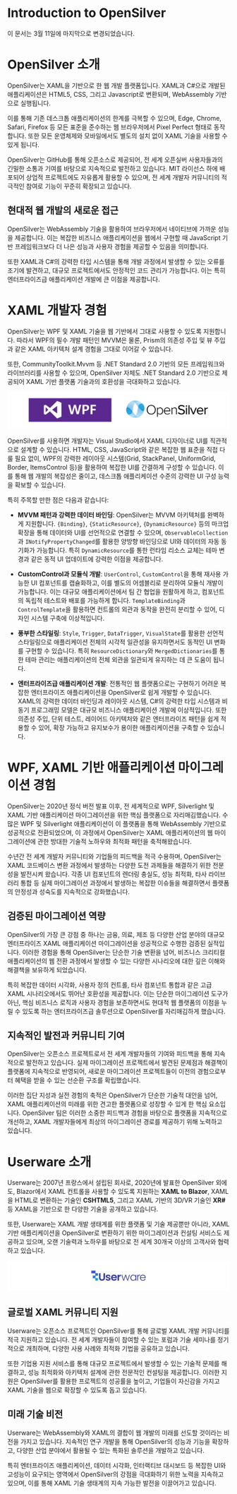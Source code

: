 # Introduction to OpenSilver
이 문서는 3월 11일에 마지막으로 변경되었습니다.

# OpenSilver 소개
OpenSilver는 XAML을 기반으로 한 웹 개발 플랫폼입니다. XAML과 C#으로 개발된 애플리케이션은 HTML5, CSS, 그리고 Javascript로 변환되며, WebAssembly 기반으로 실행됩니다.

이를 통해 기존 데스크톱 애플리케이션의 한계를 극복할 수 있으며, Edge, Chrome, Safari, Firefox 등 모든 표준을 준수하는 웹 브라우저에서 Pixel Perfect 형태로 동작합니다. 또한 모든 운영체제와 모바일에서도 별도의 설치 없이 XAML 기술을 사용할 수 있게 됩니다.

OpenSilver는 GitHub를 통해 오픈소스로 제공되어, 전 세계 오픈실버 사용자들과의 긴밀한 소통과 기여를 바탕으로 지속적으로 발전하고 있습니다. MIT 라이선스 하에 배포되어 상업적 프로젝트에도 자유롭게 활용할 수 있으며, 전 세계 개발자 커뮤니티의 적극적인 참여로 기능이 꾸준히 확장되고 있습니다.

## 현대적 웹 개발의 새로운 접근
OpenSilver는 WebAssembly 기술을 활용하여 브라우저에서 네이티브에 가까운 성능을 제공합니다. 이는 복잡한 비즈니스 애플리케이션을 웹에서 구현할 때 JavaScript 기반 프레임워크보다 더 나은 성능과 사용자 경험을 제공할 수 있음을 의미합니다.

또한 XAML과 C#의 강력한 타입 시스템을 통해 개발 과정에서 발생할 수 있는 오류를 조기에 발견하고, 대규모 프로젝트에서도 안정적인 코드 관리가 가능합니다. 이는 특히 엔터프라이즈급 애플리케이션 개발에 큰 이점을 제공합니다.

# XAML 개발자 경험
 
OpenSilver는 WPF 및 XAML 기술을 웹 기반에서 그대로 사용할 수 있도록 지원합니다. 따라서 WPF의 필수 개발 패턴인 MVVM은 물론, Prism의 의존성 주입 및 뷰 주입과 같은 XAML 아키텍처 설계 경험을 그대로 이어갈 수 있습니다. 

또한, CommunityToolkit.Mvvm 등 .NET Standard 2.0 기반의 모든 프레임워크와 라이브러리를 사용할 수 있으며, OpenSilver 자체도 .NET Standard 2.0 기반으로 제공되어 XAML 기반 플랫폼 기술과의 호환성을 극대화하고 있습니다.

![image](https://raw.githubusercontent.com/UserwareDocumentation/userware-docs/main/images/5901bcf89ae64ebda5d33ea6b58f5cde.png)

OpenSilver를 사용하면 개발자는 Visual Studio에서 XAML 디자이너로 UI를 직관적으로 설계할 수 있습니다. HTML, CSS, JavaScript와 같은 복잡한 웹 표준을 직접 다룰 필요 없이, WPF의 강력한 레이아웃 시스템(Grid, StackPanel, UniformGrid, Border, ItemsControl 등)을 활용하여 복잡한 UI를 간결하게 구성할 수 있습니다. 이를 통해 웹 개발의 복잡성은 줄이고, 데스크톱 애플리케이션 수준의 강력한 UI 구성 능력을 확보할 수 있습니다.

특히 주목할 만한 점은 다음과 같습니다:

- **MVVM 패턴과 강력한 데이터 바인딩**: OpenSilver는 MVVM 아키텍처를 완벽하게 지원합니다. `{Binding}`, `{StaticResource}`, `{DynamicResource}` 등의 마크업 확장을 통해 데이터와 UI를 선언적으로 연결할 수 있으며, `ObservableCollection`과 `INotifyPropertyChanged`를 활용한 양방향 바인딩으로 UI와 데이터의 자동 동기화가 가능합니다. 특히 `DynamicResource`를 통한 런타임 리소스 교체는 테마 변경과 같은 동적 UI 업데이트에 강력한 이점을 제공합니다.

- **CustomControl과 모듈식 개발**: `UserControl`, `CustomControl`을 통해 재사용 가능한 UI 컴포넌트를 캡슐화하고, 이를 별도의 어셈블리로 분리하여 모듈식 개발이 가능합니다. 이는 대규모 애플리케이션에서 팀 간 협업을 원활하게 하고, 컴포넌트의 독립적 테스트와 배포를 가능하게 합니다. `TemplateBinding`과 `ControlTemplate`을 활용하면 컨트롤의 외관과 동작을 완전히 분리할 수 있어, 디자인 시스템 구축에 이상적입니다.

- **풍부한 스타일링**: `Style`, `Trigger`, `DataTrigger`, `VisualState`를 활용한 선언적 스타일링으로 애플리케이션 전체의 시각적 일관성을 유지하면서도 동적인 UI 변화를 구현할 수 있습니다. 특히 `ResourceDictionary`와 `MergedDictionaries`를 통한 테마 관리는 애플리케이션의 전체 외관을 일관되게 유지하는 데 큰 도움이 됩니다.

- **엔터프라이즈급 애플리케이션 개발**: 전통적인 웹 플랫폼으로는 구현하기 어려운 복잡한 엔터프라이즈 애플리케이션을 OpenSilver로 쉽게 개발할 수 있습니다. XAML의 강력한 데이터 바인딩과 레이아웃 시스템, C#의 강력한 타입 시스템과 비동기 프로그래밍 모델은 대규모 비즈니스 애플리케이션 개발에 이상적입니다. 또한 의존성 주입, 단위 테스트, 레이어드 아키텍처와 같은 엔터프라이즈 패턴을 쉽게 적용할 수 있어, 확장 가능하고 유지보수가 용이한 애플리케이션을 구축할 수 있습니다.

# WPF, XAML 기반 애플리케이션 마이그레이션 경험

OpenSilver는 2020년 정식 버전 발표 이후, 전 세계적으로 WPF, Silverlight 및 XAML 기반 애플리케이션 마이그레이션을 위한 핵심 플랫폼으로 자리매김했습니다. 수많은 WPF 및 Silverlight 애플리케이션이 이 플랫폼을 통해 WebAssembly 기반으로 성공적으로 전환되었으며, 이 과정에서 OpenSilver는 XAML 애플리케이션의 웹 마이그레이션에 관한 방대한 기술적 노하우와 최적화 패턴을 축적해왔습니다.

수년간 전 세계 개발자 커뮤니티와 기업들의 피드백을 적극 수용하며, OpenSilver는 XAML 코드베이스 변환 과정에서 발생하는 다양한 도전 과제들을 해결하기 위한 전문성을 발전시켜 왔습니다. 각종 UI 컴포넌트의 렌더링 충실도, 성능 최적화, 타사 라이브러리 통합 등 실제 마이그레이션 과정에서 발생하는 복잡한 이슈들을 해결하면서 플랫폼의 안정성과 성숙도를 지속적으로 강화했습니다.

## 검증된 마이그레이션 역량

OpenSilver의 가장 큰 강점 중 하나는 금융, 의료, 제조 등 다양한 산업 분야의 대규모 엔터프라이즈 XAML 애플리케이션 마이그레이션을 성공적으로 수행한 검증된 실적입니다. 이러한 경험을 통해 OpenSilver는 단순한 기술 변환을 넘어, 비즈니스 크리티컬 애플리케이션의 웹 전환 과정에서 발생할 수 있는 다양한 시나리오에 대한 깊은 이해와 해결책을 보유하게 되었습니다.

특히 복잡한 데이터 시각화, 사용자 정의 컨트롤, 타사 컴포넌트 통합과 같은 고급 XAML 시나리오에서도 뛰어난 호환성을 제공합니다. 이는 단순한 마이그레이션 도구가 아닌, 핵심 비즈니스 로직과 사용자 경험을 보존하면서도 현대적 웹 플랫폼의 이점을 누릴 수 있도록 하는 엔터프라이즈급 솔루션으로 OpenSilver를 자리매김하게 했습니다.

## 지속적인 발전과 커뮤니티 기여

OpenSilver는 오픈소스 프로젝트로서 전 세계 개발자들의 기여와 피드백을 통해 지속적으로 발전하고 있습니다. 실제 마이그레이션 프로젝트에서 발견된 문제점과 해결책이 플랫폼에 지속적으로 반영되어, 새로운 마이그레이션 프로젝트들이 이전의 경험으로부터 혜택을 받을 수 있는 선순환 구조를 확립했습니다.

이러한 집단 지성과 실전 경험의 축적은 OpenSilver가 단순한 기술적 대안을 넘어, XAML 애플리케이션의 미래를 위한 견고한 플랫폼으로 성장할 수 있게 한 핵심 요소입니다. OpenSilver 팀은 이러한 소중한 피드백과 경험을 바탕으로 플랫폼을 지속적으로 개선하고, XAML 개발자들에게 최상의 마이그레이션 경로를 제공하기 위해 노력하고 있습니다.

# Userware 소개

Userware는 2007년 프랑스에서 설립된 회사로, 2020년에 발표한 OpenSilver 외에도, Blazor에서 XAML 컨트롤을 사용할 수 있도록 지원하는 **XAML to Blazor**, XAML을 HTML로 변환하는 기술인 **CSHTML5**, 그리고 XAML 기반의 3D/VR 기술인 **XR#** 등 XAML을 기반으로 한 다양한 기술을 공개하고 있습니다.

또한, Userware는 XAML 개발 생태계를 위한 플랫폼 및 기술 제공뿐만 아니라, XAML 기반 애플리케이션을 OpenSilver로 변환하기 위한 마이그레이션과 컨설팅 서비스도 제공하고 있으며, 오랜 기술력과 노하우를 바탕으로 전 세계 30개국 이상의 고객사와 협력하고 있습니다.

![image](https://raw.githubusercontent.com/UserwareDocumentation/userware-docs/main/images/604e50ae32954394983ed41dbee25ab8.png)

## 글로벌 XAML 커뮤니티 지원

Userware는 오픈소스 프로젝트인 OpenSilver를 통해 글로벌 XAML 개발 커뮤니티를 적극 지원하고 있습니다. 전 세계 개발자들이 참여할 수 있는 포럼과 기술 세미나를 정기적으로 개최하며, 다양한 사용 사례와 최적화 기법을 공유하고 있습니다.

또한 기업용 지원 서비스를 통해 대규모 프로젝트에서 발생할 수 있는 기술적 문제를 해결하고, 성능 최적화와 아키텍처 설계에 관한 전문적인 컨설팅을 제공합니다. 이러한 지원은 OpenSilver를 활용한 프로젝트의 성공률을 높이고, 기업들이 자신감을 가지고 XAML 기술을 웹으로 확장할 수 있도록 돕고 있습니다.

## 미래 기술 비전

Userware는 WebAssembly와 XAML의 결합이 웹 개발의 미래를 선도할 것이라는 비전을 가지고 있습니다. 지속적인 연구 개발을 통해 OpenSilver의 성능과 기능을 확장하고, 다양한 산업 분야에서 활용될 수 있는 특화된 솔루션을 개발하고 있습니다.

특히 엔터프라이즈 애플리케이션, 데이터 시각화, 인터랙티브 대시보드 등 복잡한 UI와 고성능이 요구되는 영역에서 OpenSilver의 강점을 극대화하기 위한 노력을 지속하고 있으며, 이를 통해 XAML 기술 생태계의 지속 가능한 발전을 이끌어가고 있습니다.